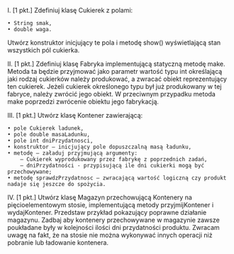 I. [1 pkt.] Zdefiniuj klasę Cukierek z polami:

    • String smak,
    • double waga.

Utwórz konstruktor inicjujący te pola i metodę show() wyświetlającą stan wszystkich
pól cukierka.

II. [1 pkt.] Zdefiniuj klasę Fabryka implementującą statyczną metodę make. Metoda ta
będzie przyjmować jako parametr wartość typu int określającą jaki rodzaj cukierków
należy produkować, a zwracać obiekt reprezentujący ten cukierek. Jeżeli cukierek
określonego typu był już produkowany w tej fabryce, należy zwrócić jego obiekt. W
przeciwnym przypadku metoda make poprzedzi zwrócenie obiektu jego fabrykacją.

III. [1 pkt.] Utwórz klasę Kontener zawierającą:

    • pole Cukierek ladunek,
    • pole double masaLadunku,
    • pole int dniPrzydatnosci,
    • konstruktor – inicjujący pole dopuszczalną masą ładunku,
    • metodę – załaduj przyjmującą argumenty:
        – Cukierek wyprodukowany przez fabrykę z poprzednich zadań,
        – dniPrzydatności - przypisującą ile dni cukierki mogą być przechowywane;
    • metodę sprawdzPrzydatnosc – zwracającą wartość logiczną czy produkt nadaje się jeszcze do spożycia.
    
IV. [1 pkt.] Utwórz klasę Magazyn przechowującą Kontenery na pięcioelementowym stosie,
implementującą metody przyjmijKontener i wydajKontener.
Przedstaw przykład pokazujący poprawne działanie magazynu.
Zadbaj aby kontenery przechowywane w magazynie zawsze poukładane były w kolejności
ilości dni przydatności produktu. Zwracam uwagę na fakt, że na stosie nie
można wykonywać innych operacji niż pobranie lub ładowanie kontenera.